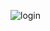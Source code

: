 ![login](https://user-images.githubusercontent.com/34118304/182385411-74ca58fa-ff91-4328-a781-57939fb2fbc2.PNG)
